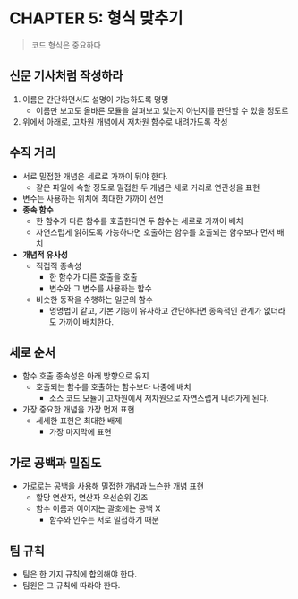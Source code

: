 # CHAPTER 5: 형식 맞추기

> 코드 형식은 중요하다

## 신문 기사처럼 작성하라
1. 이름은 간단하면서도 설명이 가능하도록 명명
   - 이름만 보고도 올바른 모듈을 살펴보고 있는지 아닌지를 판단할 수 있을 정도로
2. 위에서 아래로, 고차원 개념에서 저차원 함수로 내려가도록 작성


## 수직 거리
- 서로 밀접한 개념은 세로로 가까이 둬야 한다.
  - 같은 파일에 속할 정도로 밀접한 두 개념은 세로 거리로 연관성을 표현
- 변수는 사용하는 위치에 최대한 가까이 선언
- **종속 함수**
  - 한 함수가 다른 함수를 호출한다면 두 함수는 세로로 가까이 배치
  - 자연스럽게 읽히도록 가능하다면 호출하는 함수를 호출되는 함수보다 먼저 배치
- **개념적 유사성**
  - 직접적 종속성
    - 한 함수가 다른 호출을 호출
    - 변수와 그 변수를 사용하는 함수
  - 비슷한 동작을 수행하는 일군의 함수
    - 명명법이 같고, 기본 기능이 유사하고 간단하다면 종속적인 관계가 없더라도 가까이 배치한다.


## 세로 순서
- 함수 호출 종속성은 아래 방향으로 유지
  - 호출되는 함수를 호출하는 함수보다 나중에 배치
    - 소스 코드 모듈이 고차원에서 저차원으로 자연스럽게 내려가게 된다.
- 가장 중요한 개념을 가장 먼저 표현
  - 세세한 표현은 최대한 배제
    - 가장 마지막에 표현

## 가로 공백과 밀집도
- 가로로는 공백을 사용해 밀접한 개념과 느슨한 개념 표현
  - 할당 연산자, 연산자 우선순위 강조
  - 함수 이름과 이어지는 괄호에는 공백 X
    - 함수와 인수는 서로 밀접하기 때문

## 팀 규칙
- 팀은 한 가지 규칙에 합의해야 한다.
- 팀원은 그 규칙에 따라야 한다.
